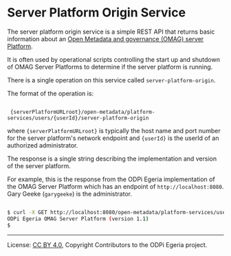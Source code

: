 <!-- SPDX-License-Identifier: CC-BY-4.0 -->
<!-- Copyright Contributors to the ODPi Egeria project. -->

# Server Platform Origin Service

The server platform origin service is a simple REST API that returns basic information about an
[Open Metadata and governance (OMAG) server Platform](omag-server-platform.md).

It is often used by operational scripts controlling the start up and shutdown of
OMAG Server Platforms to determine if the server platform is running.

There is a single operation on this service called `server-platform-origin`.

The format of the operation is:

```text

 {serverPlatformURLroot}/open-metadata/platform-services/users/{userId}/server-platform-origin

```
where `{serverPlatformURLroot}` is typically the host name and port number for the server platform's
network endpoint and `{userId}` is the userId of an authorized administrator.

The response is a single string describing the implementation and version of the server platform.

For example, this is the response from the ODPi Egeria implementation of the OMAG Server Platform
which has an endpoint of `http://localhost:8080`.  Gary Geeke (`garygeeke`) is the administrator.

```bash

$ curl -X GET http://localhost:8080/open-metadata/platform-services/users/garygeeke/server-platform-origin
ODPi Egeria OMAG Server Platform (version 1.1)
$

```





----
License: [CC BY 4.0](https://creativecommons.org/licenses/by/4.0/),
Copyright Contributors to the ODPi Egeria project.
